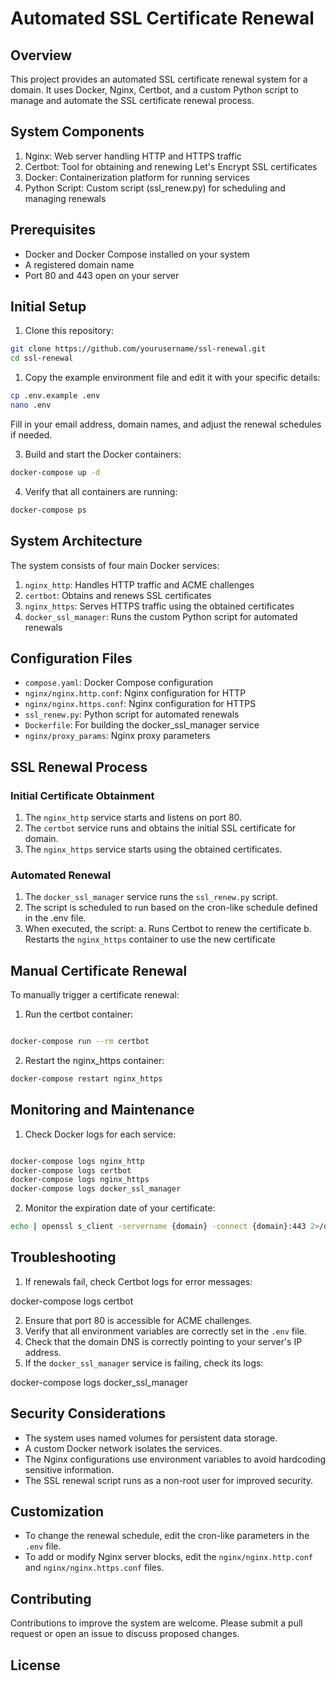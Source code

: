 # Automated SSL Certificate Renewal

## Overview

This project provides an automated SSL certificate renewal system for a domain. It uses Docker, Nginx, Certbot, and a custom Python script to manage and automate the SSL certificate renewal process.

## System Components

1. Nginx: Web server handling HTTP and HTTPS traffic
2. Certbot: Tool for obtaining and renewing Let's Encrypt SSL certificates
3. Docker: Containerization platform for running services
4. Python Script: Custom script (ssl_renew.py) for scheduling and managing renewals

## Prerequisites

- Docker and Docker Compose installed on your system
- A registered domain name
- Port 80 and 443 open on your server

## Initial Setup

1. Clone this repository:

```bash
git clone https://github.com/yourusername/ssl-renewal.git
cd ssl-renewal
```

1. Copy the example environment file and edit it with your specific details:

```bash
cp .env.example .env
nano .env
```

Fill in your email address, domain names, and adjust the renewal schedules if needed.

3. Build and start the Docker containers:

```bash
docker-compose up -d
```

4. Verify that all containers are running:

```bash
docker-compose ps
```

## System Architecture

The system consists of four main Docker services:

1. `nginx_http`: Handles HTTP traffic and ACME challenges
2. `certbot`: Obtains and renews SSL certificates
3. `nginx_https`: Serves HTTPS traffic using the obtained certificates
4. `docker_ssl_manager`: Runs the custom Python script for automated renewals

## Configuration Files

- `compose.yaml`: Docker Compose configuration
- `nginx/nginx.http.conf`: Nginx configuration for HTTP
- `nginx/nginx.https.conf`: Nginx configuration for HTTPS
- `ssl_renew.py`: Python script for automated renewals
- `Dockerfile`: For building the docker_ssl_manager service
- `nginx/proxy_params`: Nginx proxy parameters

## SSL Renewal Process

### Initial Certificate Obtainment

1. The `nginx_http` service starts and listens on port 80.
2. The `certbot` service runs and obtains the initial SSL certificate for domain.
3. The `nginx_https` service starts using the obtained certificates.

### Automated Renewal

1. The `docker_ssl_manager` service runs the `ssl_renew.py` script.
2. The script is scheduled to run based on the cron-like schedule defined in the .env file.
3. When executed, the script:
a. Runs Certbot to renew the certificate
b. Restarts the `nginx_https` container to use the new certificate

## Manual Certificate Renewal

To manually trigger a certificate renewal:

1. Run the certbot container:

```bash

docker-compose run --rm certbot
```

2. Restart the nginx_https container:

```bash
docker-compose restart nginx_https
```

## Monitoring and Maintenance

1. Check Docker logs for each service:

```bash

docker-compose logs nginx_http
docker-compose logs certbot
docker-compose logs nginx_https
docker-compose logs docker_ssl_manager
```

2. Monitor the expiration date of your certificate:

```bash
echo | openssl s_client -servername {domain} -connect {domain}:443 2>/dev/null | openssl x509 -noout -dates
```

## Troubleshooting

1. If renewals fail, check Certbot logs for error messages:


docker-compose logs certbot

2. Ensure that port 80 is accessible for ACME challenges.
3. Verify that all environment variables are correctly set in the `.env` file.
4. Check that the domain DNS is correctly pointing to your server's IP address.
5. If the `docker_ssl_manager` service is failing, check its logs:


docker-compose logs docker_ssl_manager


## Security Considerations

- The system uses named volumes for persistent data storage.
- A custom Docker network isolates the services.
- The Nginx configurations use environment variables to avoid hardcoding sensitive information.
- The SSL renewal script runs as a non-root user for improved security.

## Customization

- To change the renewal schedule, edit the cron-like parameters in the `.env` file.
- To add or modify Nginx server blocks, edit the `nginx/nginx.http.conf` and `nginx/nginx.https.conf` files.

## Contributing

Contributions to improve the system are welcome. Please submit a pull request or open an issue to discuss proposed changes.

## License